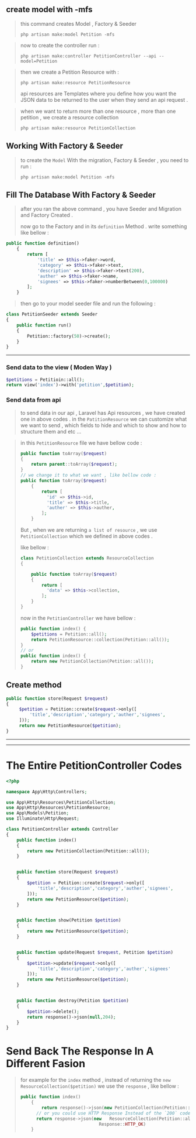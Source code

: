 ## create model with -mfs

> this command creates Model , Factory & Seeder
>
> ```
> php artisan make:model Petition -mfs
> ```

> now to create the controller run :
>
> ```
> php artisan make:controller PetitionController --api --model=Petition
> ```

> then we create a Petition Resource with :
>
> ```
> php artisan make:resource PetitionResource
> ```
>
> api resources are Templates where you define how you want the JSON data to be returned to the user when they send an api request .

> when we want to return more than one resource , more than one petition , we create a resource collection
>
> ```
> php artisan make:resource PetitionCollection
> ```

## Working With Factory & Seeder

> to create the `Model` With the migration, Factory & Seeder , you need to run :
>
> ```
> php artisan make:model Petition -mfs
> ```

## Fill The Database With Factory & Seeder

> after you ran the above command , you have Seeder and Migration and Factory Created .
>
> now go to the Factory and in its `definition` Method . write something like bellow :

```php
public function definition()
    {
        return [
            'title' => $this->faker->word,
            'category' => $this->faker->text,
            'description' => $this->faker->text(200),
            'auther' => $this->faker->name,
            'signees' => $this->faker->numberBetween(0,100000)
        ];
    }
```

> then go to your model seeder file and run the following :

```php
class PetitionSeeder extends Seeder
{
    public function run()
    {
        Petition::factory(50)->create();
    }
}
```

--------------

### Send data to the view ( Moden Way )

```php
$petitions = Petitioin::all();
return view('index')->with('petition',$petition);
```

### Send data from api

> to send data in our api , Laravel has Api resources , we have created one in above codes . in the `PatitionResource` we can customize what we want to send , which fields to hide and which to show and how to structure them and etc ...

> in this `PetitionResource` file we have bellow code :
>
> ```php
> public function toArray($request)
> {
>     return parent::toArray($request);
> }
> // we change it to what we want , like bellow code :
> public function toArray($request)
>     {
>         return [
>           'id' => $this->id,
>           'title' => $this->title,
>           'auther' => $this->auther,
>         ];
>     }
> ```
>
> But , when we are returning `a list of resource` , we use `PetitionCollection` which we defined in above codes .
>
> like bellow :
>
> ```php
> class PetitionCollection extends ResourceCollection
> {
> 
>     public function toArray($request)
>     {
>         return [
>           'data' => $this->collection,
>         ];
>     }
> }
> ```
>
> now in the `PetitionController` we have bellow :
>
> ```php
> public function index() {
>     $petitions = Petition::all();
>     return PetitionResource::collection(Petition::all());
> }
> // or
> public function index() {
>     return new PetitionCollection(Petition::all());
> }
> ```

## Create method

```php
public function store(Request $request)
{
     $petition = Petition::create($request->only([
         'title','description','category','auther','signees',
     ]));
     return new PetitionResource($petition);
}
```

-----------

----------------

# The Entire PetitionController Codes

```php
<?php

namespace App\Http\Controllers;

use App\Http\Resources\PetitionCollection;
use App\Http\Resources\PetitionResource;
use App\Models\Petition;
use Illuminate\Http\Request;

class PetitionController extends Controller
{
    public function index()
    {
        return new PetitionCollection(Petition::all());
    }


    public function store(Request $request)
    {
        $petition = Petition::create($request->only([
            'title','description','category','auther','signees',
        ]));
        return new PetitionResource($petition);
    }


    public function show(Petition $petition)
    {
        return new PetitionResource($petition);
    }


    public function update(Request $request, Petition $petition)
    {
        $petition->update($request->only([
            'title','description','category','auther','signees'
        ]));
        return new PetitionResource($petition);
    }


    public function destroy(Petition $petition)
    {
        $petition->delete();
        return response()->json(null,204);
    }
}

```

# Send Back The Response In A Different Fasion

> for example for the `index` method , instead of returning the `new ResourceCollection($petition)` we use the `response` , like bellow :
>
> ```php
> public function index()
>     {
>         return response()->json(new PetitionCollection(Petition::all()),200);
>     	// or you could use HTTP Response Instead of the `200` code , like bellow :
>     	return response->json(new 	ResourceCollection(Petition::all()),
>                               Response::HTTP_OK)
>     }
> ```
>
> 
